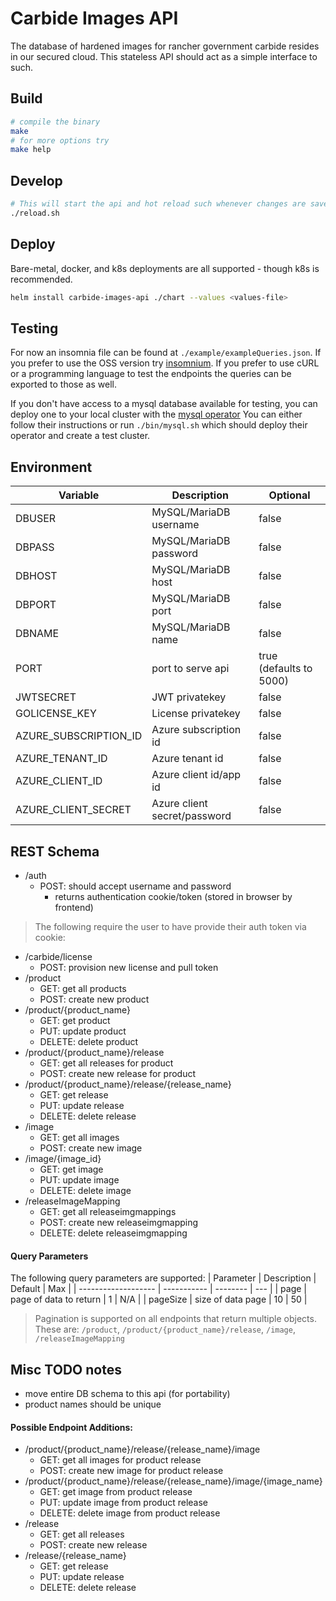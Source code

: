 # Carbide Images API

The database of hardened images for rancher government carbide resides in our secured cloud. This stateless API should act as a simple interface to such.

## Build
```bash
# compile the binary
make
# for more options try
make help
```
## Develop
```bash
# This will start the api and hot reload such whenever changes are saved to a .go file.
./reload.sh
```
## Deploy
Bare-metal, docker, and k8s deployments are all supported - though k8s is recommended.
```bash
helm install carbide-images-api ./chart --values <values-file>
```
## Testing
For now an insomnia file can be found at `./example/exampleQueries.json`.
If you prefer to use the OSS version try [insomnium](https://github.com/ArchGPT/insomnium).
If you prefer to use cURL or a programming language to test the endpoints the queries can be exported to those as well.

If you don't have access to a mysql database available for testing, you can deploy one to your local cluster with the [mysql operator](https://github.com/mysql/mysql-operator)
You can either follow their instructions or run `./bin/mysql.sh` which should deploy their operator and create a test cluster.

## Environment
| Variable              | Description                       | Optional                  |
| --------------------  | -----------                       | --------                  |
| DBUSER                | MySQL/MariaDB username            | false                     |
| DBPASS                | MySQL/MariaDB password            | false                     |
| DBHOST                | MySQL/MariaDB host                | false                     |
| DBPORT                | MySQL/MariaDB port                | false                     |
| DBNAME                | MySQL/MariaDB name                | false                     |
| PORT                  | port to serve api                 | true (defaults to 5000)   |
| JWTSECRET             | JWT privatekey                    | false                     |
| GOLICENSE_KEY         | License privatekey                | false                     |
| AZURE_SUBSCRIPTION_ID | Azure subscription id             | false                     |
| AZURE_TENANT_ID       | Azure tenant id                   | false                     |
| AZURE_CLIENT_ID       | Azure client id/app id            | false                     |
| AZURE_CLIENT_SECRET   | Azure client secret/password      | false                     |

## REST Schema
- /auth
    - POST: should accept username and password
        - returns authentication cookie/token (stored in browser by frontend)  
>The following require the user to have provide their auth token via cookie:
- /carbide/license
    - POST: provision new license and pull token
- /product
    - GET: get all products
    - POST: create new product
- /product/{product_name}
    - GET: get product
    - PUT: update product
    - DELETE: delete product
- /product/{product_name}/release
    - GET: get all releases for product
    - POST: create new release for product
- /product/{product_name}/release/{release_name}
    - GET: get release
    - PUT: update release
    - DELETE: delete release
- /image
    - GET: get all images
    - POST: create new image
- /image/{image_id}
    - GET: get image
    - PUT: update image
    - DELETE: delete image
- /releaseImageMapping
    - GET: get all releaseimgmappings
    - POST: create new releaseimgmapping
    - DELETE: delete releaseimgmapping
#### Query Parameters
The following query parameters are supported:
| Parameter           | Description            | Default  | Max  |
| ------------------- | -----------            | -------- | ---  |
| page                | page of data to return | 1        | N/A  |
| pageSize            | size of data page      | 10       | 50   |
> Pagination is supported on all endpoints that return multiple objects. These are: `/product`, `/product/{product_name}/release`, `/image`, `/releaseImageMapping`

## Misc TODO notes
- move entire DB schema to this api (for portability)
- product names should be unique

#### Possible Endpoint Additions:
- /product/{product_name}/release/{release_name}/image
    - GET: get all images for product release
    - POST: create new image for product release
- /product/{product_name}/release/{release_name}/image/{image_name}
    - GET: get image from product release
    - PUT: update image from product release
    - DELETE: delete image from product release
- /release
    - GET: get all releases
    - POST: create new release
- /release/{release_name}
    - GET: get release
    - PUT: update release
    - DELETE: delete release

